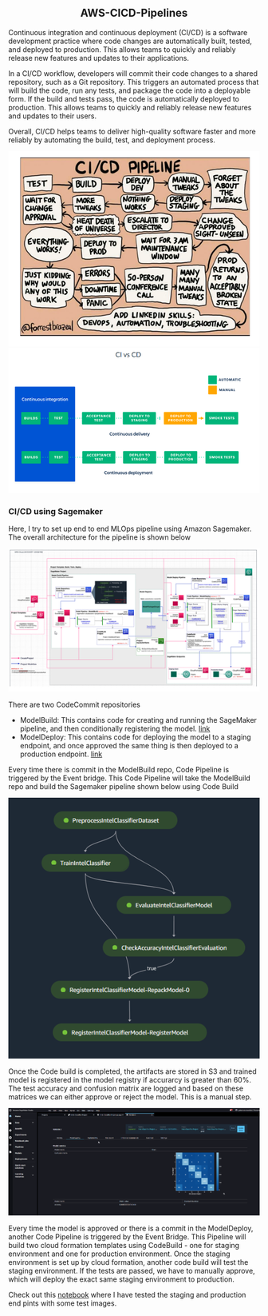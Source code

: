 <div align="center">

## AWS-CICD-Pipelines

</div>

Continuous integration and continuous deployment (CI/CD) is a software development practice where code changes are automatically built, tested, and deployed to production. This allows teams to quickly and reliably release new features and updates to their applications.

In a CI/CD workflow, developers will commit their code changes to a shared repository, such as a Git repository. This triggers an automated process that will build the code, run any tests, and package the code into a deployable form. If the build and tests pass, the code is automatically deployed to production. This allows teams to quickly and reliably release new features and updates to their users.

Overall, CI/CD helps teams to deliver high-quality software faster and more reliably by automating the build, test, and deployment process.

![](./resources/1.png)
![](./resources/2.png)

### CI/CD using Sagemaker

Here, I try to set up end to end MLOps pipeline using Amazon Sagemaker. The overall architecture for the pipeline is shown below

![](./resources/3.png)

There are two CodeCommit repositories
* ModelBuild: This contains code for creating and running the SageMaker pipeline, and then conditionally registering the model. [link](https://github.com/gokul-pv/sagemaker-intel-project-modelbuild)
* ModelDeploy: This contains code for deploying the model to a staging endpoint, and once approved the same thing is then deployed to a production endpoint. [link](https://github.com/gokul-pv/sagemaker-intel-project-modeldeploy)

Every time there is commit in the ModelBuild repo, Code Pipeline is triggered by the Event bridge. This Code Pipeline will take the ModelBuild repo and build the Sagemaker pipeline shown below using Code Build

![](./resources/4.png)

Once the Code build is completed, the artifacts are stored in S3 and trained model is registered in the model registry if accurarcy is greater than 60%. The test accuracy and confusion matrix are logged and based on these matrices we can either approve or reject the model. This is a manual step.

![](./resources/5.png)

Every time the model is approved or there is a commit in the ModelDeploy, another Code Pipeline is triggered by the Event Bridge. This Pipeline will build two cloud formation templates using CodeBuild - one for staging environment and one for production environment. Once the staging environment is set up by cloud formation, another code build will test the staging environment. If the tests are passed, we have to manually approve, which will deploy the exact same staging environment to production.

Check out this [notebook](./notebooks/05-test-staging.ipynb) where I have tested the staging and production end pints with some test images.

